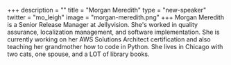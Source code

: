 +++
description = ""
title = "Morgan Meredith"
type = "new-speaker"
twitter = "mo_leigh"
image = "morgan-meredith.png"
+++
Morgan Meredith is a Senior Release Manager at Jellyvision. She's worked in quality assurance, localization management, and software implementation. She is currently working on her AWS Solutions Architect certification and also teaching her grandmother how to code in Python. She lives in Chicago with two cats, one spouse, and a LOT of library books.